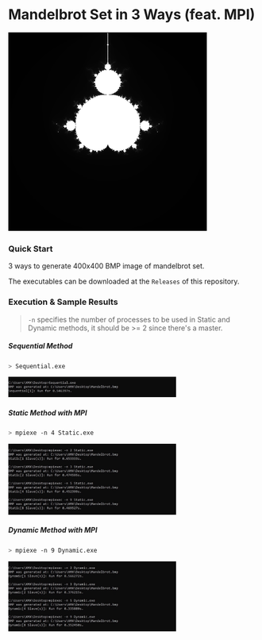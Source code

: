 # Mandelbrot Set in 3 Ways (feat. MPI)

![Mandelbrot](Images/Mandelbrot.bmp)

### Quick Start

3 ways to generate 400x400 BMP image of mandelbrot set.

The executables can be downloaded at the `Releases` of this repository.

### Execution & Sample Results

> `-n` specifies the number of processes to be used in Static and Dynamic methods, it should be >= 2 since there's a master.

##### Sequential Method

```bash
> Sequential.exe
```

<img src="Images/sequential.jpg" alt="sequential" style="zoom: 33%;" />

##### Static Method with MPI

```bash
> mpiexe -n 4 Static.exe
```

<img src="Images/dynamic.jpg" alt="dynamic" style="zoom: 33%;" />

##### Dynamic Method with MPI

```bash
> mpiexe -n 9 Dynamic.exe
```

<img src="Images/static.jpg" alt="static" style="zoom: 33%;" />

